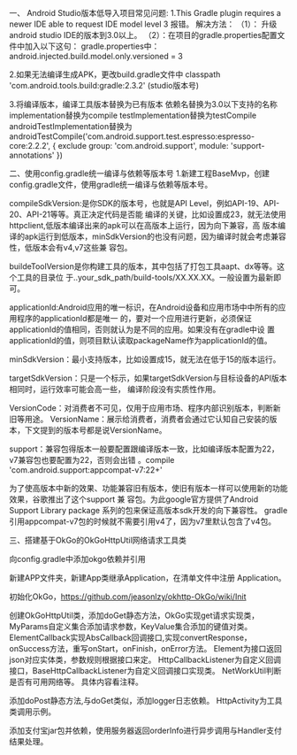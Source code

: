 一、
Android Studio版本低导入项目常见问题:
1.This Gradle plugin requires a newer IDE able to request IDE model level 3 报错。
解决方法：
（1）： 升级android studio IDE的版本到3.0以上。
（2）：在项目的gradle.properties配置文件中加入以下这句：
gradle.properties中：android.injected.build.model.only.versioned = 3

2.如果无法编译生成APK，更改build.gradle文件中
classpath 'com.android.tools.build:gradle:2.3.2' (studio版本号)

3.将编译版本，编译工具版本替换为已有版本
依赖名替换为3.0以下支持的名称
implementation替换为compile
testImplementation替换为testCompile
androidTestImplementation替换为
    androidTestCompile('com.android.support.test.espresso:espresso-core:2.2.2', {
        exclude group: 'com.android.support', module: 'support-annotations'
    })







二、使用config.gradle统一编译与依赖等版本号
1.新建工程BaseMvp，创建config.gradle文件，使用gradle统一编译与依赖等版本号。

compileSdkVersion:是你SDK的版本号，也就是API Level，例如API-19、API-20、API-21等等。真正决定代码是否能
编译的关键，比如设置成23，就无法使用httpclient,低版本编译出来的apk可以在高版本上运行，因为向下兼容，高
版本编译的apk运行到低版本，minSdkVersion的也没有问题，因为编译时就会考虑兼容性，低版本会有v4,v7这些兼
容包。

buildeToolVersion是你构建工具的版本，其中包括了打包工具aapt、dx等等。这个工具的目录位
于..your_sdk_path/build-tools/XX.XX.XX。一般设置为最新即可。

applicationId:Android应用的唯一标识，在Android设备和应用市场中中所有的应用程序的applicationId都是唯一
的，要对一个应用进行更新，必须保证applicationId的值相同，否则就认为是不同的应用。如果没有在gradle中设
置applicationId的值，则项目默认读取packageName作为applicationId的值。

minSdkVersion：最小支持版本，比如设置成15，就无法在低于15的版本运行。

targetSdkVersion：只是一个标示，如果targetSdkVersion与目标设备的API版本相同时，运行效率可能会高一些，
编译阶段没有实质性作用。

VersionCode：对消费者不可见，仅用于应用市场、程序内部识别版本，判断新旧等用途。
VersionName：展示给消费者，消费者会通过它认知自己安装的版本，下文提到的版本号都是说VersionName。

support：兼容包得版本一般要配置跟编译版本一致，比如编译版本配置为22，v7兼容包也要配置为22，否则会出错
。compile 'com.android.support:appcompat-v7:22+'

为了使高版本中新的效果、功能兼容旧有版本，使旧有版本一样可以使用新的功能效果，谷歌推出了这个support 兼
容包。为此google官方提供了Android Support Library package 系列的包来保证高版本sdk开发的向下兼容性。
gradle引用appcompat-v7包的时候就不需要引用v4了，因为v7里默认包含了v4包。






























三、搭建基于OkGo的OkGoHttpUtil网络请求工具类

向config.gradle中添加okgo依赖并引用

新建APP文件夹，新建App类继承Application，在清单文件中注册 Application。

初始化OkGo，https://github.com/jeasonlzy/okhttp-OkGo/wiki/Init

创建OkGoHttpUtil类，添加doGet静态方法，OkGo实现get请求实现类，MyParams自定义集合添加请求参数，KeyValue集合添加的键值对类。
ElementCallback实现AbsCallback回调接口,实现convertResponse，onSuccess方法，重写onStart，onFinish，onError方法。
Element为接口返回json对应实体类，参数规则根据接口来定。
HttpCallbackListener为自定义回调接口，BaseHttpCallbackListener为自定义回调接口实现类。
NetWorkUtil判断是否有可用网络等。
具体内容看注释。

添加doPost静态方法,与doGet类似，添加logger日志依赖。
HttpActivity为工具类调用示例。

添加支付宝jar包并依赖，使用服务器返回orderInfo进行异步调用与Handler支付结果处理。




 
 




































